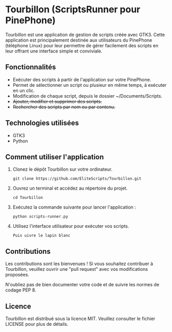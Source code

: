 <h1>Tourbillon (ScriptsRunner pour PinePhone)</h1>

<p>Tourbillon est une application de gestion de scripts créée avec GTK3. Cette application est principalement destinée aux utilisateurs du PinePhone (téléphone Linux) pour leur permettre de gérer facilement des scripts en leur offrant une interface simple et conviviale.</p>

<h2>Fonctionnalités</h2>

<ul>
  <li>Exécuter des scripts à partir de l'application sur votre PinePhone.</li>
  <li>Permet de sélectionner un script ou plusieur en même temps, à exécuter en un clic.</li>
  <li>Modification de chaque script, depuis le dossier ~/Documents/Scripts.</li>
  <li><del>Ajouter, modifier et supprimer des scripts.</del></li>
  <li><del>Rechercher des scripts par nom ou par contenu.</del></li>
</ul>

<h2>Technologies utilisées</h2>

<ul>
  <li>GTK3</li>
  <li>Python</li>
</ul>

<h2>Comment utiliser l'application</h2>

<ol>
  <li>Clonez le dépôt Tourbillon sur votre ordinateur. <p><code>git clone https://github.com/EliteScripts/Tourbillon.git</code></p></li>
  <li>Ouvrez un terminal et accédez au répertoire du projet. <p><code>cd Tourbillon</code></p></li>
  <li>Exécutez la commande suivante pour lancer l'application : <p><code>python scripts-runner.py</code></p></li>
  <li>Utilisez l'interface utilisateur pour exécuter vos scripts. <p><code>Puis uivre le lapin blanc</code></p></li>
</ol>

<h2>Contributions</h2>

<p>Les contributions sont les bienvenues ! Si vous souhaitez contribuer à Tourbillon, veuillez ouvrir une "pull request" avec vos modifications proposées.</p>

<p>N'oubliez pas de bien documenter votre code et de suivre les normes de codage PEP 8.</p>

<h2>Licence</h2>

<p>Tourbillon est distribué sous la licence MIT. Veuillez consulter le fichier LICENSE pour plus de détails.</p>

